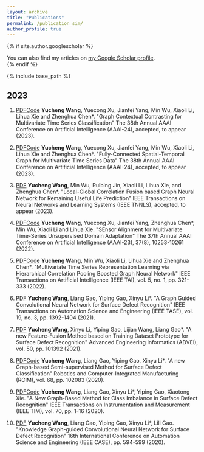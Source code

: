 ```yaml
---
layout: archive
title: "Publications"
permalink: /publication_sim/
author_profile: true
---
```


{% if site.author.googlescholar %}
  <div class="wordwrap">You can also find my articles on <a href="{{site.author.googlescholar}}">my Google Scholar profile</a>.</div>
{% endif %}

{% include base_path %}


## 2023

1. [PDF](https://arxiv.org/abs/2309.05202)[Code](https://github.com/Frank-Wang-oss/TS-GAC) **Yucheng Wang**, Yuecong Xu, Jianfei Yang, Min Wu, Xiaoli Li, Lihua Xie and Zhenghua Chen*. "Graph Contextual Contrasting for Multivariate Time Series Classification" The 38th Annual AAAI Conference on Artificial Intelligence (AAAI-24), accepted, to appear (2023).

1. [PDF](https://arxiv.org/abs/2309.05305)[Code](https://github.com/Frank-Wang-oss/FCSTGNN) **Yucheng Wang**, Yuecong Xu, Jianfei Yang, Min Wu, Xiaoli Li, Lihua Xie and Zhenghua Chen*. "Fully-Connected Spatial-Temporal Graph for Multivariate Time Series Data" The 38th Annual AAAI Conference on Artificial Intelligence (AAAI-24), accepted, to appear (2023).

1. [PDF](https://ieeexplore.ieee.org/abstract/document/10322866) **Yucheng Wang**, Min Wu, Ruibing Jin, Xiaoli Li, Lihua Xie, and Zhenghua Chen*. "Local-Global Correlation Fusion based Graph Neural Network for Remaining Useful Life Prediction" IEEE Transactions on Neural Networks and Learning Systems (IEEE TNNLS), accepted, to appear (2023).

1. [PDF](https://ojs.aaai.org/index.php/AAAI/article/view/26221)[Code](https://github.com/Frank-Wang-oss/SEA) **Yucheng Wang**, Yuecong Xu, Jianfei Yang, Zhenghua Chen*, Min Wu, Xiaoli Li and Lihua Xie. "SEnsor Alignment for Multivariate Time-Series Unsupervised Domain Adaptation" The 37th Annual AAAI Conference on Artificial Intelligence (AAAI-23), 37(8), 10253-10261 (2022).

1. [PDF](https://ieeexplore.ieee.org/abstract/document/10036065/)[Code](https://github.com/Frank-Wang-oss/HierCorrPool) **Yucheng Wang**, Min Wu, Xiaoli Li, Lihua Xie and Zhenghua Chen*. "Multivariate Time Series Representation Learning via Hierarchical Correlation Pooling Boosted Graph Neural Network" IEEE Transactions on Artificial Intelligence (IEEE TAI), vol. 5, no. 1, pp. 321-333 (2022).

1. [PDF](https://ieeexplore.ieee.org/abstract/document/9681817) **Yucheng Wang**, Liang Gao, Yiping Gao, Xinyu Li*. "A Graph Guided Convolutional Neural Network for Surface Defect Recognition" IEEE Transactions on Automation Science and Engineering (IEEE TASE), vol. 19, no. 3, pp. 1392-1404 (2021).

1. [PDF](https://www.sciencedirect.com/science/article/abs/pii/S1474034621001440) **Yucheng Wang**, Xinyu Li, Yiping Gao, Lijian Wang, Liang Gao*. "A new Feature-Fusion Method based on Training Dataset Prototype for Surface Defect Recognition" Advanced Engineering Informatics (ADVEI), vol. 50, pp. 101392 (2021).

1. [PDF](https://www.sciencedirect.com/science/article/abs/pii/S0736584520302933)[Code](https://github.com/Frank-Wang-oss/Graph-based-semi-supervised-learning-for-surface-defect-recognition) **Yucheng Wang**, Liang Gao, Yiping Gao, Xinyu Li*. "A new Graph-based Semi-supervised Method for Surface Defect Classification" Robotics and Computer-Integrated Manufacturing (RCIM), vol. 68, pp. 102083 (2020).

1. [PDF](https://ieeexplore.ieee.org/abstract/document/9369357)[Code](https://github.com/Frank-Wang-oss/Anchor-vector-Class-Balanced-Graph-Convolutional-Network-for-class-imbalance) **Yucheng Wang**, Liang Gao, Xinyu Li*, Yiping Gao, Xiaotong Xie. "A New Graph-Based Method for Class Imbalance in Surface Defect Recognition" IEEE Transactions on Instrumentation and Measurement (IEEE TIM), vol. 70, pp. 1-16 (2020).

1. [PDF](https://ieeexplore.ieee.org/abstract/document/9216752) **Yucheng Wang**, Liang Gao, Yiping Gao, Xinyu Li*, Lili Gao. "Knowledge Graph-guided Convolutional Neural Network for Surface Defect Recognition" 16th International Conference on Automation Science and Engineering (IEEE CASE), pp. 594-599 (2020).

